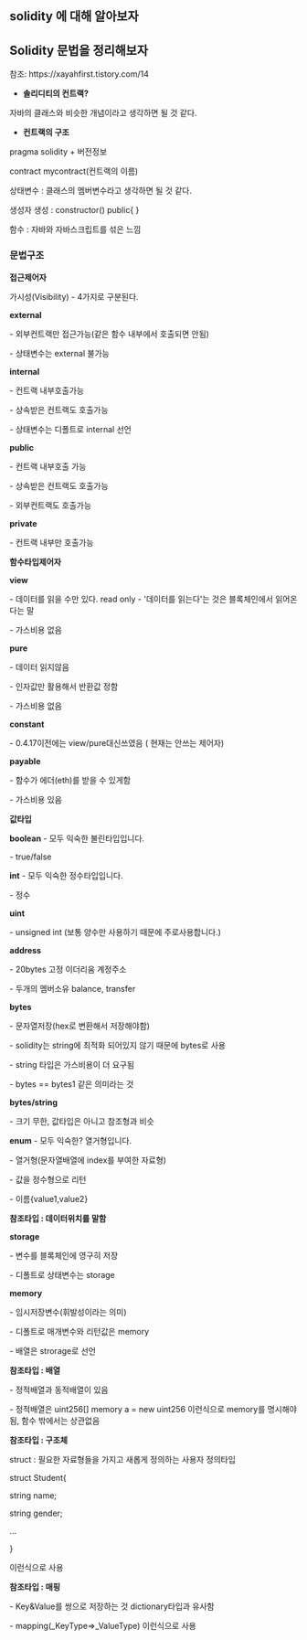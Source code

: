 ## solidity 에 대해 알아보자

## Solidity 문법을 정리해보자

<p>참조: https://xayahfirst.tistory.com/14 </p>

-  **솔리디티의 컨트랙?**

자바의 클래스와 비슷한 개념이라고 생각하면 될 것 같다.



- **컨트랙의 구조**

pragma solidity + 버전정보

contract mycontract(컨트랙의 이름)

상태변수 : 클래스의 멤버변수라고 생각하면 될 것 같다.

생성자 생성 : constructor() public{ }

함수 : 자바와 자바스크립트를 섞은 느낌



### **문법구조**



**접근제어자**

가시성(Visibility) - 4가지로 구분된다.

**external**

 \- 외부컨트랙만 접근가능(같은 함수 내부에서 호출되면 안됨)

 \- 상태변수는 external 불가능

**internal**

 \- 컨트랙 내부호출가능

 \- 상속받은 컨트랙도 호출가능

 \- 상태변수는 디폴트로 internal 선언

**public**

 \- 컨트랙 내부호출 가능

 \- 상속받은 컨트랙도 호출가능

 \- 외부컨트랙도 호출가능

**private**

 \- 컨트랙 내부만 호출가능



**함수타입제어자**

**view**

 \- 데이터를 읽을 수만 있다. read only - '데이터를 읽는다'는 것은 블록체인에서 읽어온다는 말

 \- 가스비용 없음

**pure**

 \- 데이터 읽지않음

 \- 인자값만 활용해서 반환값 정함

 \- 가스비용 없음

**constant**

 \- 0.4.17이전에는 view/pure대신쓰였음 ( 현재는 안쓰는 제어자)

**payable**

 \- 함수가 에더(eth)를 받을 수 있게함

 \- 가스비용 있음



**값타입**

**boolean** - 모두 익숙한 불린타입입니다.

 \- true/false

**int** - 모두 익숙한 정수타입입니다.

 \- 정수

**uint** 

 \- unsigned int (보통 양수만 사용하기 때문에 주로사용합니다.)

**address**

 \- 20bytes 고정 이더리움 계정주소

 \- 두개의 멤버소유 balance, transfer

**bytes**

 \- 문자열저장(hex로 변환해서 저장해야함)

 \- solidity는 string에 최적화 되어있지 않기 때문에 bytes로 사용

 \- string 타입은 가스비용이 더 요구됨

 \- bytes == bytes1 같은 의미라는 것

**bytes/string**

 \- 크기 무한, 값타입은 아니고 참조형과 비슷

**enum** - 모두 익숙한? 열거형입니다.

 \- 열거형(문자열배열에 index를 부여한 자료형)

 \- 값을 정수형으로 리턴

 \- 이름{value1,value2}



**참조타입 : 데이터위치를 말함**

**storage**

 \- 변수를 블록체인에 영구히 저장

 \- 디폴트로 상태변수는 storage

**memory**

 \- 임시저장변수(휘발성이라는 의미)

 \- 디폴트로 매개변수와 리턴값은 memory

 \- 배열은 strorage로 선언



**참조타입 : 배열**

 \- 정적배열과 동적배열이 있음

 \- 정적배열은 uint256[] memory a = new uint256[](5) 이런식으로 memory를 명시해야됨, 함수 밖에서는 상관없음



**참조타입 : 구조체**

struct : 필요한 자료형들을 가지고 새롭게 정의하는 사용자 정의타입

struct Student{

string name;

string gender;

...

}

이런식으로 사용



**참조타입 : 매핑**

 \- Key&Value를 쌍으로 저장하는 것 dictionary타입과 유사함

 \- mapping(_KeyType=>_ValueType) 이런식으로 사용

